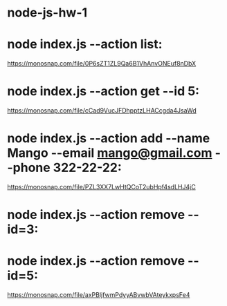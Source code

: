 # node-js-hw-1

# node index.js --action list:

https://monosnap.com/file/0P6sZT1ZL9Qa6B1VhAnvONEuf8nDbX

# node index.js --action get --id 5:

https://monosnap.com/file/cCad9VucJFDhpptzLHACcgda4JsaWd

# node index.js --action add --name Mango --email mango@gmail.com --phone 322-22-22:

https://monosnap.com/file/PZL3XX7LwHtQCoT2ubHpf4sdLHJ4jC

# node index.js --action remove --id=3:

# node index.js --action remove --id=5:

https://monosnap.com/file/axPBljfwmPdyyABvwbVAteykxpsFe4
